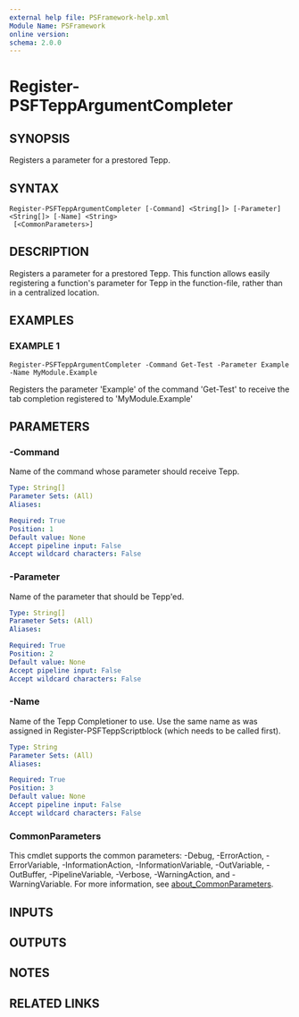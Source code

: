 ```yaml
---
external help file: PSFramework-help.xml
Module Name: PSFramework
online version:
schema: 2.0.0
---
```


# Register-PSFTeppArgumentCompleter

## SYNOPSIS
Registers a parameter for a prestored Tepp.

## SYNTAX

```
Register-PSFTeppArgumentCompleter [-Command] <String[]> [-Parameter] <String[]> [-Name] <String>
 [<CommonParameters>]
```

## DESCRIPTION
Registers a parameter for a prestored Tepp.
This function allows easily registering a function's parameter for Tepp in the function-file, rather than in a centralized location.

## EXAMPLES

### EXAMPLE 1
```
Register-PSFTeppArgumentCompleter -Command Get-Test -Parameter Example -Name MyModule.Example
```

Registers the parameter 'Example' of the command 'Get-Test' to receive the tab completion registered to 'MyModule.Example'

## PARAMETERS

### -Command
Name of the command whose parameter should receive Tepp.

```yaml
Type: String[]
Parameter Sets: (All)
Aliases:

Required: True
Position: 1
Default value: None
Accept pipeline input: False
Accept wildcard characters: False
```

### -Parameter
Name of the parameter that should be Tepp'ed.

```yaml
Type: String[]
Parameter Sets: (All)
Aliases:

Required: True
Position: 2
Default value: None
Accept pipeline input: False
Accept wildcard characters: False
```

### -Name
Name of the Tepp Completioner to use.
Use the same name as was assigned in Register-PSFTeppScriptblock (which needs to be called first).

```yaml
Type: String
Parameter Sets: (All)
Aliases:

Required: True
Position: 3
Default value: None
Accept pipeline input: False
Accept wildcard characters: False
```

### CommonParameters
This cmdlet supports the common parameters: -Debug, -ErrorAction, -ErrorVariable, -InformationAction, -InformationVariable, -OutVariable, -OutBuffer, -PipelineVariable, -Verbose, -WarningAction, and -WarningVariable. For more information, see [about_CommonParameters](http://go.microsoft.com/fwlink/?LinkID=113216).

## INPUTS

## OUTPUTS

## NOTES

## RELATED LINKS
